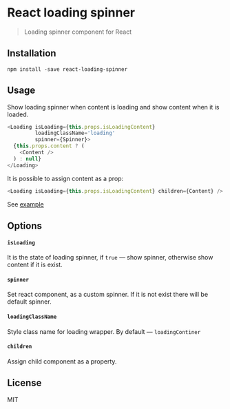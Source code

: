 # React loading spinner

> Loading spinner component for React

## Installation

```
npm install -save react-loading-spinner
```

## Usage

Show loading spinner when content is loading and show content when it is loaded.

```js
<Loading isLoading={this.props.isLoadingContent}
         loadingClassName='loading'
         spinner={Spinner}>
  {this.props.content ? (
    <Content />
  ) : null}
</Loading>
```

It is possible to assign content as a prop:

```js
<Loading isLoading={this.props.isLoadingContent} children={Content} />
```

See [example](https://github.com/boyarskiy/react-loading-spinner/tree/master/example)

## Options

#### `isLoading`

It is the state of loading spinner, if ```true``` — show spinner, otherwise show content if it is exist.

#### `spinner`

Set react component, as a custom spinner. If it is not exist there will be default spinner.

#### `loadingClassName`

Style class name for loading wrapper. By default — ```loadingContiner```

#### `children`

Assign child component as a property.

## License

MIT
